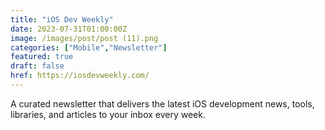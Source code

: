 ```yaml
---
title: "iOS Dev Weekly"
date: 2023-07-31T01:00:00Z
image: /images/post/post (11).png
categories: ["Mobile","Newsletter"]
featured: true
draft: false
href: https://iosdevweekly.com/
---
```

A curated newsletter that delivers the latest iOS development news, tools, libraries, and articles to your inbox every week.
